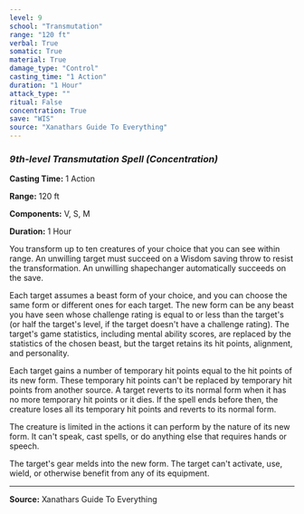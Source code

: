 ```yaml
---
level: 9
school: "Transmutation"
range: "120 ft"
verbal: True
somatic: True
material: True
damage_type: "Control"
casting_time: "1 Action"
duration: "1 Hour"
attack_type: ""
ritual: False
concentration: True
save: "WIS"
source: "Xanathars Guide To Everything"
---
```


### *9th-level Transmutation Spell* *(Concentration)*

**Casting Time:** 1 Action

**Range:** 120 ft

**Components:** V, S, M

**Duration:** 1 Hour

You transform up to ten creatures of your choice that you can see within range. An unwilling target must succeed on a Wisdom saving throw to resist the transformation. An unwilling shapechanger automatically succeeds on the save.
 
 Each target assumes a beast form of your choice, and you can choose the same form or different ones for each target. The new form can be any beast you have seen whose challenge rating is equal to or less than the target's (or half the target's level, if the target doesn't have a challenge rating). The target's game statistics, including mental ability scores, are replaced by the statistics of the chosen beast, but the target retains its hit points, alignment, and personality.
 
 Each target gains a number of temporary hit points equal to the hit points of its new form. These temporary hit points can't be replaced by temporary hit points from another source. A target reverts to its normal form when it has no more temporary hit points or it dies. If the spell ends before then, the creature loses all its temporary hit points and reverts to its normal form.
 
 The creature is limited in the actions it can perform by the nature of its new form. It can't speak, cast spells, or do anything else that requires hands or speech.
 
 The target's gear melds into the new form. The target can't activate, use, wield, or otherwise benefit from any of its equipment.

---
**Source:** Xanathars Guide To Everything
